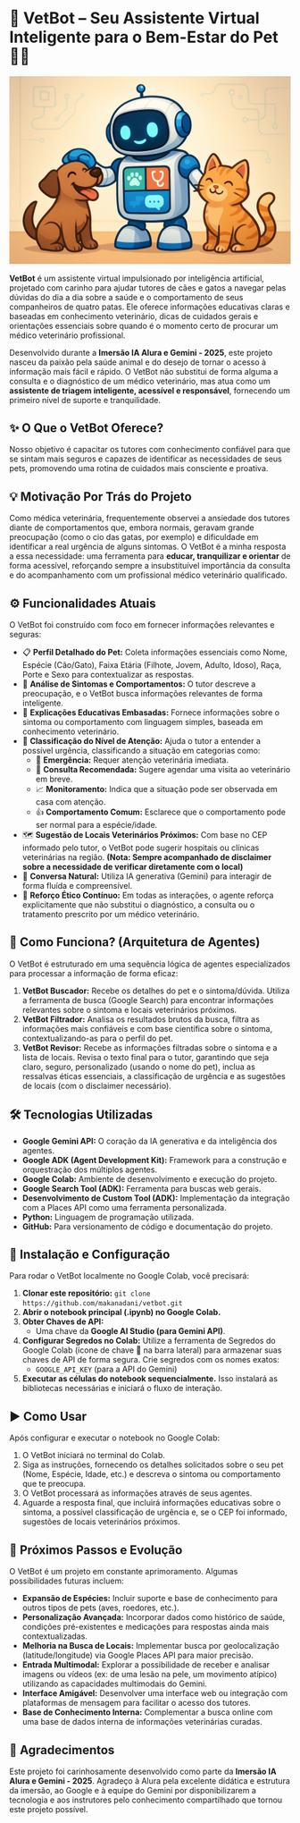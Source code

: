 # 🐾 VetBot – Seu Assistente Virtual Inteligente para o Bem-Estar do Pet 🐶🐱

![VetBot Banner - Placeholder Image](vetbot.png)

**VetBot** é um assistente virtual impulsionado por inteligência artificial, projetado com carinho para ajudar tutores de cães e gatos a navegar pelas dúvidas do dia a dia sobre a saúde e o comportamento de seus companheiros de quatro patas. Ele oferece informações educativas claras e baseadas em conhecimento veterinário, dicas de cuidados gerais e orientações essenciais sobre quando é o momento certo de procurar um médico veterinário profissional.

Desenvolvido durante a **Imersão IA Alura e Gemini - 2025**, este projeto nasceu da paixão pela saúde animal e do desejo de tornar o acesso à informação mais fácil e rápido. O VetBot não substitui de forma alguma a consulta e o diagnóstico de um médico veterinário, mas atua como um **assistente de triagem inteligente, acessível e responsável**, fornecendo um primeiro nível de suporte e tranquilidade.

## ✨ O Que o VetBot Oferece?

Nosso objetivo é capacitar os tutores com conhecimento confiável para que se sintam mais seguros e capazes de identificar as necessidades de seus pets, promovendo uma rotina de cuidados mais consciente e proativa.

## 💡 Motivação Por Trás do Projeto

Como médica veterinária, frequentemente observei a ansiedade dos tutores diante de comportamentos que, embora normais, geravam grande preocupação (como o cio das gatas, por exemplo) e dificuldade em identificar a real urgência de alguns sintomas. O VetBot é a minha resposta a essa necessidade: uma ferramenta para **educar, tranquilizar e orientar** de forma acessível, reforçando sempre a insubstituível importância da consulta e do acompanhamento com um profissional médico veterinário qualificado.

## ⚙️ Funcionalidades Atuais

O VetBot foi construído com foco em fornecer informações relevantes e seguras:

*   📋 **Perfil Detalhado do Pet:** Coleta informações essenciais como Nome, Espécie (Cão/Gato), Faixa Etária (Filhote, Jovem, Adulto, Idoso), Raça, Porte e Sexo para contextualizar as respostas.
*   🤒 **Análise de Sintomas e Comportamentos:** O tutor descreve a preocupação, e o VetBot busca informações relevantes de forma inteligente.
*   📘 **Explicações Educativas Embasadas:** Fornece informações sobre o sintoma ou comportamento com linguagem simples, baseada em conhecimento veterinário.
*   🚦 **Classificação do Nível de Atenção:** Ajuda o tutor a entender a possível urgência, classificando a situação em categorias como:
    *   🚨 **Emergência:** Requer atenção veterinária imediata.
    *   🏥 **Consulta Recomendada:** Sugere agendar uma visita ao veterinário em breve.
    *   📈 **Monitoramento:** Indica que a situação pode ser observada em casa com atenção.
    *   👍 **Comportamento Comum:** Esclarece que o comportamento pode ser normal para a espécie/idade.
*   🗺️ **Sugestão de Locais Veterinários Próximos:** Com base no CEP informado pelo tutor, o VetBot pode sugerir hospitais ou clínicas veterinárias na região. **(Nota: Sempre acompanhado de disclaimer sobre a necessidade de verificar diretamente com o local)**
*   🤖 **Conversa Natural:** Utiliza IA generativa (Gemini) para interagir de forma fluída e compreensível.
*   🔐 **Reforço Ético Contínuo:** Em todas as interações, o agente reforça explicitamente que não substitui o diagnóstico, a consulta ou o tratamento prescrito por um médico veterinário.

## 🧠 Como Funciona? (Arquitetura de Agentes)

O VetBot é estruturado em uma sequência lógica de agentes especializados para processar a informação de forma eficaz:

1.  **VetBot Buscador:** Recebe os detalhes do pet e o sintoma/dúvida. Utiliza a ferramenta de busca (Google Search) para encontrar informações relevantes sobre o sintoma e locais veterinários próximos.
2.  **VetBot Filtrador:** Analisa os resultados brutos da busca, filtra as informações mais confiáveis e com base científica sobre o sintoma, contextualizando-as para o perfil do pet.
3.  **VetBot Revisor:** Recebe as informações filtradas sobre o sintoma e a lista de locais. Revisa o texto final para o tutor, garantindo que seja claro, seguro, personalizado (usando o nome do pet), inclua as ressalvas éticas essenciais, a classificação de urgência e as sugestões de locais (com o disclaimer necessário).

## 🛠️ Tecnologias Utilizadas

*   **Google Gemini API:** O coração da IA generativa e da inteligência dos agentes.
*   **Google ADK (Agent Development Kit):** Framework para a construção e orquestração dos múltiplos agentes.
*   **Google Colab:** Ambiente de desenvolvimento e execução do projeto.
*   **Google Search Tool (ADK):** Ferramenta para buscas web gerais.
*   **Desenvolvimento de Custom Tool (ADK):** Implementação da integração com a Places API como uma ferramenta personalizada.
*   **Python:** Linguagem de programação utilizada.
*   **GitHub:** Para versionamento de código e documentação do projeto.

## 🚀 Instalação e Configuração

Para rodar o VetBot localmente no Google Colab, você precisará:

1.  **Clonar este repositório:** `git clone https://github.com/makanadani/vetbot.git`
2.  **Abrir o notebook principal (.ipynb) no Google Colab.**
3.  **Obter Chaves de API:**
    *   Uma chave da **Google AI Studio (para Gemini API)**.
4.  **Configurar Segredos no Colab:** Utilize a ferramenta de Segredos do Google Colab (ícone de chave 🔑 na barra lateral) para armazenar suas chaves de API de forma segura. Crie segredos com os nomes exatos:
    *   `GOOGLE_API_KEY` (para a API do Gemini)
5.  **Executar as células do notebook sequencialmente.** Isso instalará as bibliotecas necessárias e iniciará o fluxo de interação.

## ▶️ Como Usar

Após configurar e executar o notebook no Google Colab:

1.  O VetBot iniciará no terminal do Colab.
2.  Siga as instruções, fornecendo os detalhes solicitados sobre o seu pet (Nome, Espécie, Idade, etc.) e descreva o sintoma ou comportamento que te preocupa.
3.  O VetBot processará as informações através de seus agentes.
4.  Aguarde a resposta final, que incluirá informações educativas sobre o sintoma, a possível classificação de urgência e, se o CEP foi informado, sugestões de locais veterinários próximos.

## 🌱 Próximos Passos e Evolução

O VetBot é um projeto em constante aprimoramento. Algumas possibilidades futuras incluem:

*   **Expansão de Espécies:** Incluir suporte e base de conhecimento para outros tipos de pets (aves, roedores, etc.).
*   **Personalização Avançada:** Incorporar dados como histórico de saúde, condições pré-existentes e medicações para respostas ainda mais contextualizadas.
*   **Melhoria na Busca de Locais:** Implementar busca por geolocalização (latitude/longitude) via Google Places API para maior precisão.
*   **Entrada Multimodal:** Explorar a possibilidade de receber e analisar imagens ou vídeos (ex: de uma lesão na pele, um movimento atípico) utilizando as capacidades multimodais do Gemini.
*   **Interface Amigável:** Desenvolver uma interface web ou integração com plataformas de mensagem para facilitar o acesso dos tutores.
*   **Base de Conhecimento Interna:** Complementar a busca online com uma base de dados interna de informações veterinárias curadas.

## 🙌 Agradecimentos

Este projeto foi carinhosamente desenvolvido como parte da **Imersão IA Alura e Gemini - 2025**. Agradeço à Alura pela excelente didática e estrutura da imersão, ao Google e à equipe do Gemini por disponibilizarem a tecnologia e aos instrutores pelo conhecimento compartilhado que tornou este projeto possível.
